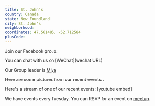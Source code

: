 ```yaml
---
title: St. John's
country: Canada
state: New Foundland
city: St. John's
neighborhood: 
coordinates: 47.561485, -52.712584
plusCode:
---
```

Join our [Facebook group](https://www.facebook.com/groups/free.code.camp.st.johns).

You can chat with us on [WeChat](wechat URL).

Our Group leader is [Miya](freecodecamp.org/miya)

Here are some pictures from our recent events:
![]().

Here's a stream of one of our recent events:
[youtube embed]

We have events every Tuesday. You can RSVP for an event on [meetup](meetupurl).
